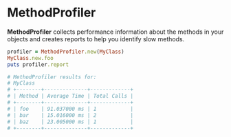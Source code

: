 # MethodProfiler

**MethodProfiler** collects performance information about the methods in your objects and creates reports to help you identify slow methods.

```ruby
profiler = MethodProfiler.new(MyClass)
MyClass.new.foo
puts profiler.report

# MethodProfiler results for:
# MyClass
# +--------+--------------+-------------+
# | Method | Average Time | Total Calls |
# +--------+--------------+-------------+
# | foo    | 91.037000 ms | 1           |
# | bar    | 15.016000 ms | 2           |
# | baz    | 23.005000 ms | 1           |
# +--------+--------------+-------------+
```
